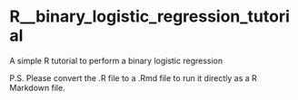 # R__binary_logistic_regression_tutorial
A simple R tutorial to perform a binary logistic regression

P.S. Please convert the .R file to a .Rmd file to run it directly as a R Markdown file.
